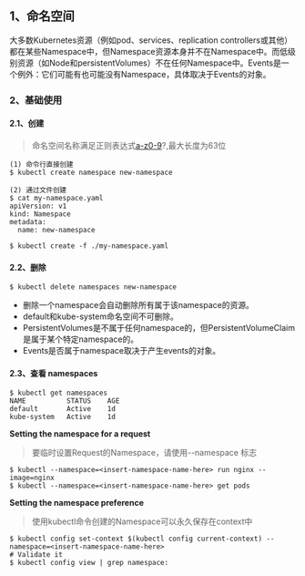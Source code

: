 ## 1、命名空间

大多数Kubernetes资源（例如pod、services、replication controllers或其他）都在某些Namespace中，但Namespace资源本身并不在Namespace中。而低级别资源（如Node和persistentVolumes）不在任何Namespace中。Events是一个例外：它们可能有也可能没有Namespace，具体取决于Events的对象。

### 2、基础使用

#### 2.1、创建
> 命名空间名称满足正则表达式[a-z0-9]([-a-z0-9]*[a-z0-9])?,最大长度为63位

```text
(1) 命令行直接创建
$ kubectl create namespace new-namespace

(2) 通过文件创建
$ cat my-namespace.yaml
apiVersion: v1
kind: Namespace
metadata:
  name: new-namespace

$ kubectl create -f ./my-namespace.yaml
```

#### 2.2、删除

```text
$ kubectl delete namespaces new-namespace
```

- 删除一个namespace会自动删除所有属于该namespace的资源。
- default和kube-system命名空间不可删除。
- PersistentVolumes是不属于任何namespace的，但PersistentVolumeClaim是属于某个特定namespace的。
- Events是否属于namespace取决于产生events的对象。


#### 2.3、查看 namespaces

```text
$ kubectl get namespaces
NAME          STATUS    AGE
default       Active    1d
kube-system   Active    1d
```

**Setting the namespace for a request**
> 要临时设置Request的Namespace，请使用--namespace 标志

```text
$ kubectl --namespace=<insert-namespace-name-here> run nginx --image=nginx
$ kubectl --namespace=<insert-namespace-name-here> get pods
```

**Setting the namespace preference**
> 使用kubectl命令创建的Namespace可以永久保存在context中

```text
$ kubectl config set-context $(kubectl config current-context) --namespace=<insert-namespace-name-here>
# Validate it
$ kubectl config view | grep namespace:
```
